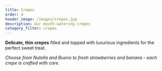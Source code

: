 ```yaml
---
title: Crepes
order: 4
header_image: /images/crepes.jpg
description: Our mouth-watering crepes
category_filter: crepes
---
```


**Delicate, thin crepes** filled and topped with luxurious ingredients for the perfect sweet treat.

*Choose from Nutella and Bueno to fresh strawberries and banana - each crepe is crafted with care.*